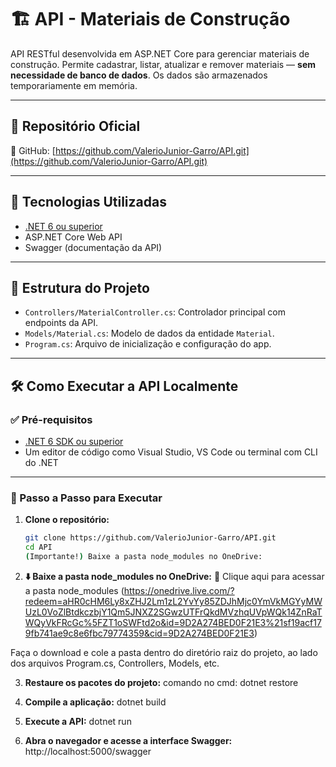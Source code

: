 # 🏗️ API - Materiais de Construção

API RESTful desenvolvida em ASP.NET Core para gerenciar materiais de construção. Permite cadastrar, listar, atualizar e remover materiais — **sem necessidade de banco de dados**. Os dados são armazenados temporariamente em memória.

---

## 📂 Repositório Oficial

🔗 GitHub: [https://github.com/ValerioJunior-Garro/API.git](https://github.com/ValerioJunior-Garro/API.git)

---

## 🚀 Tecnologias Utilizadas

- [.NET 6 ou superior](https://dotnet.microsoft.com/)
- ASP.NET Core Web API
- Swagger (documentação da API)

---

## 📁 Estrutura do Projeto

- `Controllers/MaterialController.cs`: Controlador principal com endpoints da API.
- `Models/Material.cs`: Modelo de dados da entidade `Material`.
- `Program.cs`: Arquivo de inicialização e configuração do app.

---

## 🛠️ Como Executar a API Localmente

### ✅ Pré-requisitos

- [.NET 6 SDK ou superior](https://dotnet.microsoft.com/en-us/download/dotnet)
- Um editor de código como Visual Studio, VS Code ou terminal com CLI do .NET

---

### 📌 Passo a Passo para Executar

1. **Clone o repositório:**

   ```bash
   git clone https://github.com/ValerioJunior-Garro/API.git
   cd API
   (Importante!) Baixe a pasta node_modules no OneDrive:
2. **⬇️ Baixe a pasta node_modules no OneDrive:**
🔗 Clique aqui para acessar a pasta node_modules (https://onedrive.live.com/?redeem=aHR0cHM6Ly8xZHJ2Lm1zL2YvYy85ZDJhMjc0YmVkMGYyMWUzL0VoZlBtdkczbjY1Qm5JNXZ2SGwzUTFrQkdMVzhqUVpWQk14ZnRaTWQyVkFRcGc%5FZT1oSWFtd2o&id=9D2A274BED0F21E3%21sf19acf179fb741ae9c8e6fbc79774359&cid=9D2A274BED0F21E3)

Faça o download e cole a pasta dentro do diretório raiz do projeto, ao lado dos arquivos Program.cs, Controllers, Models, etc.

3. **Restaure os pacotes do projeto:**
comando no cmd:
dotnet restore


4. **Compile a aplicação:**
dotnet build

5. **Execute a API:**
dotnet run

6. **Abra o navegador e acesse a interface Swagger:**
http://localhost:5000/swagger
